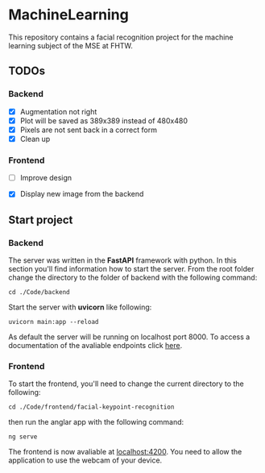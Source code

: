 # MachineLearning
This repository contains a facial recognition project for the machine learning subject of the MSE at FHTW.

## TODOs

### Backend
- [X] Augmentation not right
- [X] Plot will be saved as 389x389 instead of 480x480
- [X] Pixels are not sent back in a correct form
- [X] Clean up

### Frontend
- [ ] Improve design
- [X] Display new image from the backend


## Start project

### Backend
The server was written in the **FastAPI** framework with python. In this section you'll find information how to start the server.
From the root folder change the directory to the folder of backend with the following command: 
```console
cd ./Code/backend
```

Start the server with **uvicorn** like following: 
```console
uvicorn main:app --reload
```

As default the server will be running on localhost port 8000. To access a documentation of the avaliable endpoints click [here](http://localhost:8000/docs).


### Frontend
To start the frontend, you'll need to change the current directory to the following:
```console
cd ./Code/frontend/facial-keypoint-recognition
```

then run the anglar app with the following command:
```console
ng serve
```
The frontend is now avaliable at [localhost:4200](http://localhost:4200/). You need to allow the application to use the webcam of your device.